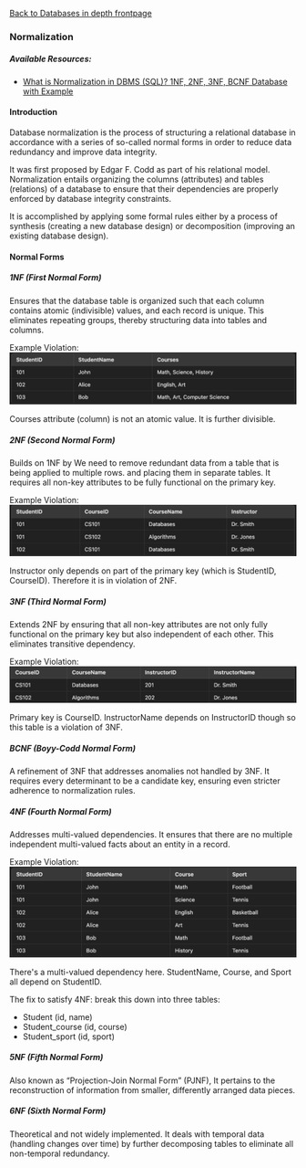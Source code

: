 [Back to Databases in depth frontpage](./index.md)

### Normalization

##### Available Resources:

- [What is Normalization in DBMS (SQL)? 1NF, 2NF, 3NF, BCNF Database with Example](https://www.guru99.com/database-normalization.html)

#### Introduction

Database normalization is the process of structuring a relational database in accordance with a series of so-called normal forms in order to reduce data redundancy and improve data integrity.

It was first proposed by Edgar F. Codd as part of his relational model. Normalization entails organizing the columns (attributes) and tables (relations) of a database to ensure that their dependencies are properly enforced by database integrity constraints.

It is accomplished by applying some formal rules either by a process of synthesis (creating a new database design) or decomposition (improving an existing database design).

#### Normal Forms

##### 1NF (First Normal Form)

Ensures that the database table is organized such that each column contains atomic (indivisible) values, and each record is unique. This eliminates repeating groups, thereby structuring data into tables and columns.

Example Violation:
![1nf-violation](./assets/1nf-violation.png)

Courses attribute (column) is not an atomic value. It is further divisible.

##### 2NF (Second Normal Form)

Builds on 1NF by We need to remove redundant data from a table that is being applied to multiple rows. and placing them in separate tables. It requires all non-key attributes to be fully functional on the primary key.

Example Violation:
![2nf-violation](./assets/2nf-violation.png)

Instructor only depends on part of the primary key (which is StudentID, CourseID). Therefore it is in violation of 2NF.

##### 3NF (Third Normal Form)

Extends 2NF by ensuring that all non-key attributes are not only fully functional on the primary key but also independent of each other. This eliminates transitive dependency.

Example Violation:
![3nf-violation](./assets/3nf-violation.png)

Primary key is CourseID. InstructorName depends on InstructorID though so this table is a violation of 3NF.

##### BCNF (Boyy-Codd Normal Form)

A refinement of 3NF that addresses anomalies not handled by 3NF. It requires every determinant to be a candidate key, ensuring even stricter adherence to normalization rules.

##### 4NF (Fourth Normal Form)

Addresses multi-valued dependencies. It ensures that there are no multiple independent multi-valued facts about an entity in a record.

Example Violation:
![4nf-violation](./assets/4nf-violation.png)

There's a multi-valued dependency here. StudentName, Course, and Sport all depend on StudentID.

The fix to satisfy 4NF: break this down into three tables:

- Student (id, name)
- Student_course (id, course)
- Student_sport (id, sport)

##### 5NF (Fifth Normal Form)

Also known as “Projection-Join Normal Form” (PJNF), It pertains to the reconstruction of information from smaller, differently arranged data pieces.

##### 6NF (Sixth Normal Form)

Theoretical and not widely implemented. It deals with temporal data (handling changes over time) by further decomposing tables to eliminate all non-temporal redundancy.
